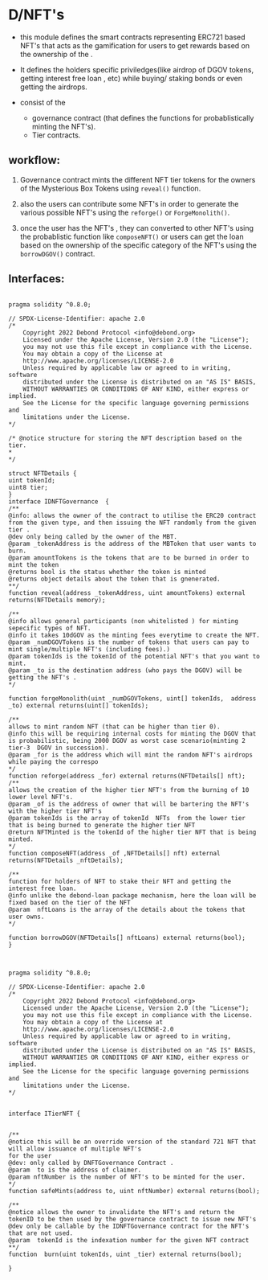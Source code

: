 # D/NFT's 

- this module defines the smart contracts  representing ERC721 based NFT's  that  acts as the gamification for users to get rewards based on the ownership of the .  
- It defines the holders specific priviledges(like airdrop of DGOV tokens, getting interest free loan , etc) while buying/ staking bonds or even getting the airdrops.

- consist of the
    -  governance contract (that defines the functions for probablistically minting the NFT's).
    - Tier contracts.


## workflow: 

1. Governance contract mints the different NFT tier tokens  for the owners of the Mysterious Box Tokens  using `reveal()` function.
2. also the users can contribute some NFT's in order to generate the various possible NFT's using the `reforge()` or `ForgeMonolith()`.

3. once the user has the NFT's , they can converted to other NFT's using the probablistic function like `composeNFT()`  or users can get the loan based on the ownership of the specific category of the NFT's using the `borrowDGOV()` contract.




## Interfaces:


```solidity

pragma solidity ^0.8.0;

// SPDX-License-Identifier: apache 2.0
/*
    Copyright 2022 Debond Protocol <info@debond.org>
    Licensed under the Apache License, Version 2.0 (the "License");
    you may not use this file except in compliance with the License.
    You may obtain a copy of the License at
    http://www.apache.org/licenses/LICENSE-2.0
    Unless required by applicable law or agreed to in writing, software
    distributed under the License is distributed on an "AS IS" BASIS,
    WITHOUT WARRANTIES OR CONDITIONS OF ANY KIND, either express or implied.
    See the License for the specific language governing permissions and
    limitations under the License.
*/

/* @notice structure for storing the NFT description based on the tier.
*
*/

struct NFTDetails {
uint tokenId;
uint8 tier;
}
interface IDNFTGovernance  {
/**
@info: allows the owner of the contract to utilise the ERC20 contract from the given type, and then issuing the NFT randomly from the given tier .
@dev only being called by the owner of the MBT.
@param _tokenAddress is the address of the MBToken that user wants to burn.
@param amountTokens is the tokens that are to be burned in order to mint the token
@returns bool is the status whether the token is minted 
@returns object details about the token that is gnenerated.
**/
function reveal(address _tokenAddress, uint amountTokens) external returns(NFTDetails memory);

/**
@info allows general participants (non whitelisted ) for minting sepecific types of NFT.
@info it takes 10dGOV as the minting fees everytime to create the NFT.
@param _numDGOVTokens is the number of tokens that users can pay to mint single/multiple NFT's (including fees).)
@param tokenIds is the tokenId of the potential NFT's that you want to mint.
@param _to is the destination address (who pays the DGOV) will be getting the NFT's .
*/

function forgeMonolith(uint _numDGOVTokens, uint[] tokenIds,  address _to) external returns(uint[] tokenIds);

/**
allows to mint random NFT (that can be higher than tier 0).
@info this will be requiring internal costs for minting the DGOV that is probabilistic, being 2000 DGOV as worst case scenario(minting 2 tier-3  DGOV in succession).
@param _for is the address which will mint the random NFT's airdrops while paying the correspo
*/
function reforge(address _for) external returns(NFTDetails[] nft);
/**
allows the creation of the higher tier NFT's from the burning of 10 lower level NFT's. 
@param _of is the address of owner that will be bartering the NFT's with the higher tier NFT's
@param tokenIds is the array of tokenId  NFTs  from the lower tier that is being burned to generate the higher tier NFT
@return NFTMinted is the tokenId of the higher tier NFT that is being minted.
*/
function composeNFT(address _of ,NFTDetails[] nft) external returns(NFTDetails _nftDetails);

/**
function for holders of NFT to stake their NFT and getting the interest free loan.
@info unlike the debond-loan package mechanism, here the loan will be fixed based on the tier of the NFT
@param  nftLoans is the array of the details about the tokens that user owns.
*/

function borrowDGOV(NFTDetails[] nftLoans) external returns(bool);
}



pragma solidity ^0.8.0;

// SPDX-License-Identifier: apache 2.0
/*
    Copyright 2022 Debond Protocol <info@debond.org>
    Licensed under the Apache License, Version 2.0 (the "License");
    you may not use this file except in compliance with the License.
    You may obtain a copy of the License at
    http://www.apache.org/licenses/LICENSE-2.0
    Unless required by applicable law or agreed to in writing, software
    distributed under the License is distributed on an "AS IS" BASIS,
    WITHOUT WARRANTIES OR CONDITIONS OF ANY KIND, either express or implied.
    See the License for the specific language governing permissions and
    limitations under the License.
*/


interface ITierNFT {


/**
@notice this will be an override version of the standard 721 NFT that will allow issuance of multiple NFT's
for the user
@dev: only called by DNFTGovernance Contract .
@param  to is the address of claimer.
@param nftNumber is the number of NFT's to be minted for the user.
*/
function safeMints(address to, uint nftNumber) external returns(bool);

/**
@notice allows the owner to invalidate the NFT's and return the tokenID to be then used by the governance contract to issue new NFT's 
@dev only be callable by the IDNFTGovernance contract for the NFT's that are not used.
@param  tokenId is the indexation number for the given NFT contract
**/
function  burn(uint tokenIds, uint _tier) external returns(bool);

}






```
 
